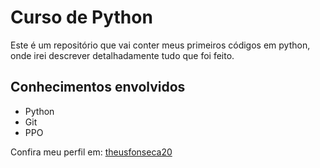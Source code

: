 # Curso de Python

Este é um repositório que vai conter meus primeiros códigos em python, onde irei descrever detalhadamente tudo que foi feito.

## Conhecimentos envolvidos
- Python
- Git
- PPO

Confira meu perfil em: [theusfonseca20](https://github.com/theusfonseca20)

